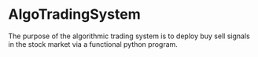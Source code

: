 # AlgoTradingSystem
The purpose of the algorithmic trading system is to deploy buy sell signals in the stock market via a functional python program. 
